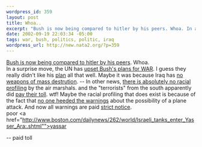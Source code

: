 ```yaml
--- 
wordpress_id: 359
layout: post
title: Whoa..
excerpt: "Bush is now being compared to hitler by his peers. Whoa. In a surprise move, the UN has upset Bush's plans for WAR. I guess they really didn't like his "
date: 2002-09-19 22:03:34 -05:00
tags: war, bush, politics, politic, iraq
wordpress_url: http://new.nata2.org/?p=359
---
```

<a href="http://reuters.com/news_article.jhtml?type=politicsnews&amp;StoryID=1471464">Bush is now being compared to hitler by his peers</a>. Whoa. <br/>In a surprise move, the UN has <a href="http://news.independent.co.uk/world/politics/story.jsp?story=334645">upset Bush's plans for WAR</a>. I guess they really didn't like his <a href="http://www.lasvegassun.com/sunbin/stories/bw-wh/2002/sep/19/091908848.html">plan</a> all that well. Maybe it was because Iraq has <a href="http://www.canada.com/news/story.asp?id=%7BE5A97980-9576-40C6-9197-AA1386309F28%7D">no weapons of mass destrution</a>. 
-- In other news, <a href="http://www.fortwayne.com/mld/newssentinel/4108036.htm">there is absolutely no racial profiling</a> by the air marshals. and the "terrorists" from the south apparently did <a href="http://www.news-press.com/news/today/020919hunter.html">pay their toll</a>. wtf! Maybe the racial profiling that does exist is because of the fact that <a href="http://www.nytimes.com/2002/09/19/politics/19INTE.html?ex=1033099200&amp;en=a9e6095de3e1c203&amp;ei=5006&amp;partner=ALTAVISTA1">no one heeded the warnings</a> about the possibility of a plane attack. And now all warnings are paid <a href="http://abcnews.go.com/sections/wnt/DailyNews/moreterror020918.html">strict notice</a>. <br/>poor <a href="http://www.boston.com/dailynews/262/world/Israeli_tanks_enter_Yasser_Ara:.shtml"">yassar</a>

 -- paid toll
